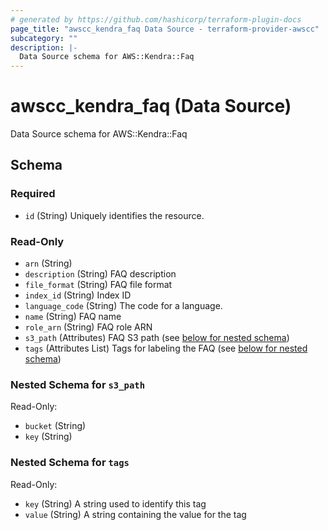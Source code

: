 ```yaml
---
# generated by https://github.com/hashicorp/terraform-plugin-docs
page_title: "awscc_kendra_faq Data Source - terraform-provider-awscc"
subcategory: ""
description: |-
  Data Source schema for AWS::Kendra::Faq
---
```


# awscc_kendra_faq (Data Source)

Data Source schema for AWS::Kendra::Faq



<!-- schema generated by tfplugindocs -->
## Schema

### Required

- `id` (String) Uniquely identifies the resource.

### Read-Only

- `arn` (String)
- `description` (String) FAQ description
- `file_format` (String) FAQ file format
- `index_id` (String) Index ID
- `language_code` (String) The code for a language.
- `name` (String) FAQ name
- `role_arn` (String) FAQ role ARN
- `s3_path` (Attributes) FAQ S3 path (see [below for nested schema](#nestedatt--s3_path))
- `tags` (Attributes List) Tags for labeling the FAQ (see [below for nested schema](#nestedatt--tags))

<a id="nestedatt--s3_path"></a>
### Nested Schema for `s3_path`

Read-Only:

- `bucket` (String)
- `key` (String)


<a id="nestedatt--tags"></a>
### Nested Schema for `tags`

Read-Only:

- `key` (String) A string used to identify this tag
- `value` (String) A string containing the value for the tag
